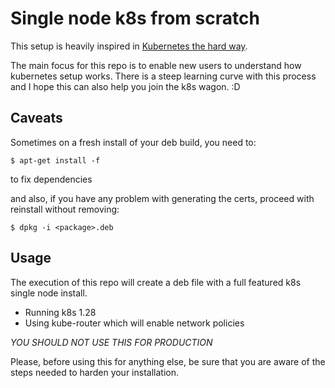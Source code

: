 # Single node k8s from scratch

This setup is heavily inspired in [Kubernetes the hard way](https://github.com/kelseyhightower/kubernetes-the-hard-way).

The main focus for this repo is to enable new users to understand how kubernetes setup works. There is a steep learning curve with this process and I hope this can also help you join the k8s wagon. :D

## Caveats

Sometimes on a fresh install of your deb build, you need to:

```
$ apt-get install -f
```

to fix dependencies

and also, if you have any problem with generating the certs, proceed with reinstall without removing:

```
$ dpkg -i <package>.deb
```

## Usage

The execution of this repo will create a deb file with a full featured k8s single node install.

- Running k8s 1.28
- Using kube-router which will enable network policies

*YOU SHOULD NOT USE THIS FOR PRODUCTION* 

Please, before using this for anything else, be sure that you are aware of the steps needed to harden your installation.